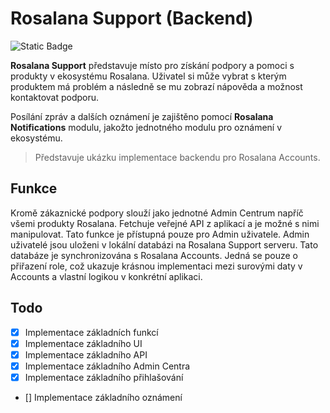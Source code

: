 # Rosalana Support (Backend)

![Static Badge](https://img.shields.io/badge/ROSALANA-blue?style=for-the-badge)

**Rosalana Support** představuje místo pro získání podpory a pomoci s produkty v ekosystému Rosalana. Uživatel si může vybrat s kterým produktem má problém a následně se mu zobrazí nápověda a možnost kontaktovat podporu. 

Posílání zpráv a dalších oznámení je zajištěno pomocí **Rosalana Notifications** modulu, jakožto jednotného modulu pro oznámení v ekosystému.

> Představuje ukázku implementace backendu pro Rosalana Accounts. 

## Funkce

Kromě zákaznické podpory slouží jako jednotné Admin Centrum napříč všemi produkty Rosalana. Fetchuje veřejné API z aplikací a je možné s nimi manipulovat. Tato funkce je přístupná pouze pro Admin uživatele. Admin uživatelé jsou uloženi v lokální databázi na Rosalana Support serveru. Tato databáze je synchronizována s Rosalana Accounts. Jedná se pouze o přiřazení role, což ukazuje krásnou implementaci mezi surovými daty v Accounts a vlastní logikou v konkrétní aplikaci.


## Todo
- [x] Implementace základních funkcí
- [x] Implementace základního UI
- [x] Implementace základního API
- [x] Implementace základního Admin Centra
- [x] Implementace základního přihlašování
- [] Implementace základního oznámení